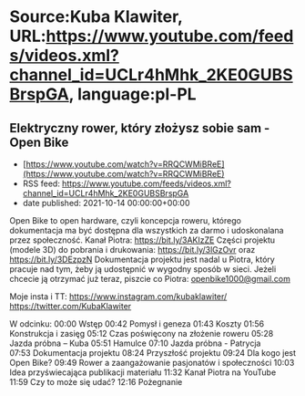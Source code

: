 # Source:Kuba Klawiter, URL:https://www.youtube.com/feeds/videos.xml?channel_id=UCLr4hMhk_2KE0GUBSBrspGA, language:pl-PL

## Elektryczny rower, który złożysz sobie sam - Open Bike
 - [https://www.youtube.com/watch?v=RRQCWMiBReE](https://www.youtube.com/watch?v=RRQCWMiBReE)
 - RSS feed: https://www.youtube.com/feeds/videos.xml?channel_id=UCLr4hMhk_2KE0GUBSBrspGA
 - date published: 2021-10-14 00:00:00+00:00

Open Bike to open hardware, czyli koncepcja roweru, którego dokumentacja ma być dostępna dla wszystkich za darmo i udoskonalana przez społeczność.
Kanał Piotra: https://bit.ly/3AKIzZE
Części projektu (modele 3D) do pobrania i drukowania: https://bit.ly/3lGzOvr oraz https://bit.ly/3DEzpzN
Dokumentacja projektu jest nadal u Piotra, który pracuje nad tym, żeby ją udostępnić w wygodny sposób w sieci. Jeżeli chcecie ją otrzymać już teraz, piszcie co Piotra: openbike1000@gmail.com

Moje insta i TT:
https://www.instagram.com/kubaklawiter/
https://twitter.com/KubaKlawiter


W odcinku:
00:00 Wstęp
00:42 Pomysł i geneza
01:43 Koszty
01:56 Konstrukcja i zasięg
05:12 Czas poświęcony na złożenie roweru
05:28 Jazda próbna – Kuba
05:51 Hamulce
07:10 Jazda próbna - Patrycja               
07:53 Dokumentacja projektu
08:24 Przyszłość projektu
09:24 Dla kogo jest Open Bike?
09:49 Rower a zaangażowanie pasjonatów i społeczności
10:03 Idea przyświecająca publikacji materiału
11:32 Kanał Piotra na YouTube
11:59 Czy to może się udać?
12:16 Pożegnanie

